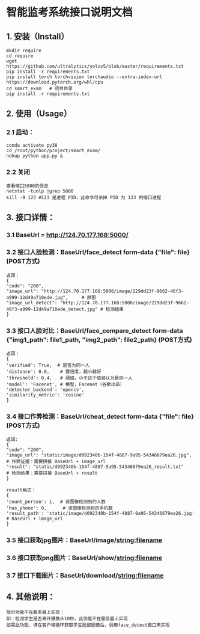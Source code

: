 # 智能监考系统接口说明文档

## 1. 安装（Install）
    
    mkdir require
    cd require
    wget https://github.com/ultralytics/yolov5/blob/master/requirements.txt
    pip install -r requirements.txt
    pip install torch torchvision torchaudio --extra-index-url https://download.pytorch.org/whl/cpu
    cd smart_exam   # 项目目录
    pip install -r requirements.txt

## 2. 使用（Usage）

### 2.1 启动：
    conda activate py38
    cd /root/python/project/smart_exam/
    nohup python app.py &
### 2.2 关闭 
    查看端口5000的信息
    netstat -tunlp |grep 5000
    kill -9 123 #123 是进程 PID，此命令可杀掉 PID 为 123 的端口进程

## 3. 接口详情：
### 3.1 BaseUrl = http://124.70.177.168:5000/            
### 3.2 接口人脸检测：BaseUrl/face_detect  form-data {"file": file}  (POST方式)
    返回： 
    {
    "code": "200",
    "image_url": "http://124.70.177.168:5000/image/229dd23f-9662-46f3-a999-12d49a710ede.jpg",     # 原图
    "image_url_detect": "http://124.70.177.168:5000/image/229dd23f-9662-46f3-a999-12d49a710ede_detect.jpg" # 检测结果
    }
### 3.3 接口人脸对比：BaseUrl/face_compare_detect  form-data {"img1_path": file1_path, "img2_path": file2_path}  (POST方式)
    返回：
    {
    'verified': True,  # 是否为同一人
    'distance': 0.0,    # 置信度，越小越好
    'threshold': 0.4,   # 阈值，小于这个值被认为是同一人
    'model': 'Facenet', # 模型，Facenet（谷歌出品）
    'detector_backend': 'opencv', 
    'similarity_metric': 'cosine'
    }
### 3.4 接口作弊检测：BaseUrl/cheat_detect  form-data {"file": file}  (POST方式)
    返回:
    {
    "code": "200",
    "image_url": "static/image/d092340b-154f-4887-9a95-54346679ea26.jpg",  # 作弊证据：需要拼接 BaseUrl + image_url
    "result": "static/d092340b-154f-4887-9a95-54346679ea26_result.txt"     # 检测结果：需要拼接 BaseUrl + result 
    }
    
    result格式：
    {
    'count_person': 1,  # 该图像检测到的人数
    'has_phone': 0,      # 该图像检测到的手机数
    'result_path': 'static/image/d092340b-154f-4887-9a95-54346679ea26.jpg' # BaseUrl + image_url
    }
### 3.5 接口获取jpg图片：BaseUrl/image/<string:filename>
### 3.6 接口获取png图片：BaseUrl/show/<string:filename>
### 3.7 接口下载图片：BaseUrl/download/<string:filename>  

## 4. 其他说明： 
    部分功能不在服务器上实现： 
    如：检测学生是否离开摄像头10秒，此功能不在服务器上实现
    如需此功能，请在客户端循环获取学生脸部图像后，调用face_detect接口来实现
